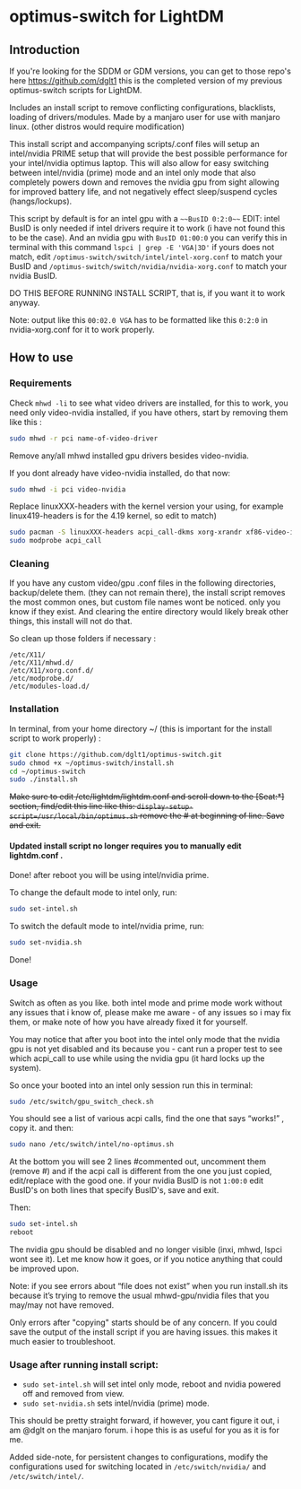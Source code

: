 # optimus-switch for LightDM

## Introduction

If you're looking for the SDDM or GDM versions, you can get to those repo's here https://github.com/dglt1 this is the completed version of my previous optimus-switch scripts for LightDM. 

Includes an install script to remove conflicting configurations, blacklists, loading of drivers/modules. Made by a manjaro user for use with manjaro linux. (other distros would require modification)


This install script and accompanying scripts/.conf files will setup an intel/nvidia PRIME setup that will provide the best possible performance for your intel/nvidia optimus laptop. This will also allow for easy switching between intel/nvidia (prime) mode and an intel only mode that also completely powers down and removes the nvidia gpu from sight allowing for improved battery life, and not negatively effect sleep/suspend cycles (hangs/lockups).

This script by default is for an intel gpu with a `~~BusID 0:2:0~~` EDIT: intel BusID is only needed if intel drivers require it to work (i have not found this to be the case). And an nvidia gpu with `BusID 01:00:0` you can verify this in terminal with this command `lspci | grep -E 'VGA|3D'` if yours does not match, edit `/optimus-switch/switch/intel/intel-xorg.conf` to match your BusID and `/optimus-switch/switch/nvidia/nvidia-xorg.conf`  to match your nvidia BusID.

DO THIS BEFORE RUNNING INSTALL SCRIPT, that is, if you want it to work anyway.

Note: output like this `00:02.0 VGA` has to be formatted like this `0:2:0` in nvidia-xorg.conf for it to work properly.

## How to use

### Requirements

Check `mhwd -li` to see what video drivers are installed, for this to work, you need only video-nvidia installed, if you have others, start by removing them like this : 

```bash
sudo mhwd -r pci name-of-video-driver
``` 

Remove any/all mhwd installed gpu drivers besides video-nvidia.

If you dont already have video-nvidia installed, do that now:

```bash
sudo mhwd -i pci video-nvidia
```

Replace linuxXXX-headers with the kernel version your using, for example linux419-headers is for the 4.19 kernel, so edit to match)

 ```bash
 sudo pacman -S linuxXXX-headers acpi_call-dkms xorg-xrandr xf86-video-intel git
 sudo modprobe acpi_call
 ```

### Cleaning

If you have any custom video/gpu .conf files in the following directories, backup/delete them. (they can not remain there), the install script removes the most common ones, but custom file names wont be noticed. only you know if they exist. And clearing the entire directory would likely break other things, this install will not do that. 

So clean up those folders if necessary :

```
/etc/X11/
/etc/X11/mhwd.d/
/etc/X11/xorg.conf.d/
/etc/modprobe.d/
/etc/modules-load.d/
```

### Installation

In terminal, from your home directory ~/  (this is important for the install script to work properly) :

```bash
git clone https://github.com/dglt1/optimus-switch.git
sudo chmod +x ~/optimus-switch/install.sh
cd ~/optimus-switch
sudo ./install.sh
```

~~Make sure to edit /etc/lightdm/lightdm.conf and scroll down to the [Seat:*] section, find/edit this line like this: `display-setup-script=/usr/local/bin/optimus.sh` remove the # at beginning of line. Save and exit.~~ 
#### Updated install script no longer requires you to manually edit lightdm.conf .

Done! after reboot you will be using intel/nvidia prime.  

To change the default mode to intel only, run:

```bash
sudo set-intel.sh
```

To switch the default mode to intel/nvidia prime, run: 

```bash
sudo set-nvidia.sh
```

Done!

### Usage

Switch as often as you like. both intel mode and prime mode work without any issues that i know of, please make me aware - of any issues so i may fix them, or make note of how you have already fixed it for yourself.

You may notice that after you boot into the intel only mode that the nvidia gpu is not yet disabled and its because you - cant run a proper test to see which acpi_call to use while using the nvidia gpu (it hard locks up the system).

So once your booted into an intel only session run this in terminal: 

```bash
sudo /etc/switch/gpu_switch_check.sh
```

You should see a list of various acpi calls, find the one that says “works!” , copy it. and then: 

```bash
sudo nano /etc/switch/intel/no-optimus.sh
```
At the bottom you will see 2 lines #commented out, uncomment them (remove #) and if the acpi call is different from the one you just copied, edit/replace with the good one. if your nvidia BusID is not `1:00:0` edit BusID's on both lines that specify BusID's, save and exit. 

Then:

```bash
sudo set-intel.sh
reboot
```

The nvidia gpu should be disabled and no longer visible (inxi, mhwd, lspci wont see it). Let me know how it goes, or if you notice anything that could be improved upon. 

Note: if you see errors about “file does not exist” when you run install.sh its because it’s trying to remove the usual mhwd-gpu/nvidia files that you may/may not have removed.

Only errors after "copying" starts should be of any concern. If you could save the output of the install script if you are having issues. this makes it much easier to troubleshoot.

### Usage after running install script:  

- `sudo set-intel.sh` will set intel only mode, reboot and nvidia powered off and removed from view.
- `sudo set-nvidia.sh`  sets intel/nvidia (prime) mode.

This should be pretty straight forward, if however, you cant figure it out, i am @dglt on the manjaro forum. i hope this is as useful for you as it is for me.

Added side-note, for persistent changes to configurations, modify the configurations used for switching located in `/etc/switch/nvidia/`  and  `/etc/switch/intel/`.

